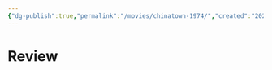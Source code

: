 ```yaml
---
{"dg-publish":true,"permalink":"/movies/chinatown-1974/","created":"2024-06-18","updated":"2024-06-18"}
---
```



# Review
